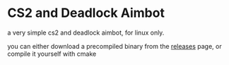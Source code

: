 # CS2 and Deadlock Aimbot

a very simple cs2 and deadlock aimbot, for linux only.

you can either download a precompiled binary from the [releases](https://github.com/avitran0/deadlock) page, or compile it yourself with cmake
